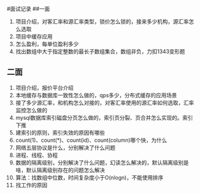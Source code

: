 #面试记录
##一面
1. 项目介绍，对客汇率和源汇率类型，锁价怎么锁的，接来多少机构，源汇率怎么选取
2. 项目中缓存应用
3. 怎么盈利，每单位盈利多少
4. 找出数组中大于指定整数的最长子数组集合，数组非负，力扣1343变形题

## 二面
1. 项目介绍，报价平台介绍
2. 本地缓存与数据库一致性怎么做的，qps多少，分布式缓存的应用场景
3. 接了多少源汇率，和机构怎么对接的，对客汇率使用的源汇率如何选取，汇率监控怎么做的
4. mysql数据库索引磁盘分页怎么做的，索引页分裂、页合并怎么实现的。索引下推
5. 建索引的原则，索引失效的原因有哪些
6. count(1)、count(*)、count(id)、count(column)哪个快，为什么
7. 网络五层协议是什么，分别解决了什么问题
8. 进程、线程、协程
9. 数据的隔离级别，分别解决了什么问题，幻读怎么解决的，默认隔离级别是啥，默认隔离级别存在的问题怎么解决
10. 算法：找数组中位数，时间复杂度小于O(nlogn)，不能使用排序
11. 找工作的原因
